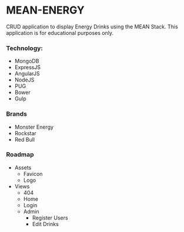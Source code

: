 # MEAN-ENERGY

CRUD application to display Energy Drinks using the MEAN Stack.
This application is for educational purposes only.

### Technology:

* MongoDB
* ExpressJS
* AngularJS
* NodeJS
* PUG
* Bower
* Gulp


### Brands

* Monster Energy
* Rockstar
* Red Bull




### Roadmap

* Assets
    * Favicon
    * Logo
* Views
    * 404
    * Home
    * Login
    * Admin
        * Register Users
        * Edit Drinks
